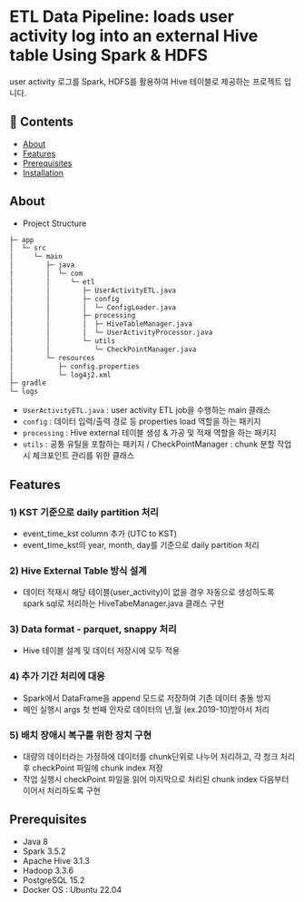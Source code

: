 # ETL Data Pipeline: loads user activity log into an external Hive table Using Spark & HDFS

user activity 로그를 Spark, HDFS를 활용하여 Hive 테이블로 제공하는 프로젝트 입니다.

## :bookmark_tabs: Contents

- [About](#about)
- [Features](#Features)
- [Prerequisites](#Prerequisites)
- [Installation](#installation)

## About
- Project Structure
```bash
├─ app
│  └─ src
│     └─ main
│        ├─ java
│        │  └─ com
│        │     └─ etl
│        │        ├─ UserActivityETL.java
│        │        ├─ config
│        │        │  └─ ConfigLoader.java
│        │        ├─ processing
│        │        │  ├─ HiveTableManager.java
│        │        │  └─ UserActivityProcessor.java
│        │        └─ utils
│        │           └─ CheckPointManager.java
│        └─ resources
│           ├─ config.properties 
│           └─ log4j2.xml
├─ gradle
└─ logs

```
- `UserActivityETL.java` : user activity ETL job을 수행하는 main 클래스
- `config` : 데이터 입력/출력 경로 등 properties load 역할을 하는 패키지
- `processing` : Hive external 테이블 생성 & 가공 및 적재 역할을 하는 패키지
- `utils` : 공통 유틸을 포함하는 패키지 / CheckPointManager : chunk 분할 작업시 체크포인트 관리를 위한 클래스

## Features
### 1) KST 기준으로 daily partition 처리
- event_time_kst column 추가 (UTC to KST) 
- event_time_kst의 year, month, day를 기준으로 daily partition 처리

### 2) Hive External Table 방식 설계
- 데이터 적재시 해당 테이블(user_activity)이 없을 경우 자동으로 생성하도록 spark sql로 처리하는 HiveTabeManager.java 클래스 구현

### 3) Data format - parquet, snappy 처리 
- Hive 테이블 설계 및 데이터 저장시에 모두 적용

### 4) 추가 기간 처리에 대응
- Spark에서 DataFrame을 append 모드로 저장하여 기존 데이터 충돌 방지
- 메인 실행시 args 첫 번째 인자로 데이터의 년,월 (ex.2019-10)받아서 처리

### 5) 배치 장애시 복구를 위한 장치 구현
- 대량의 데이터라는 가정하에 데이터를 chunk단위로 나누어 처리하고, 각 청크 처리후 checkPoint 파일에 chunk index 저장
- 작업 실행시 checkPoint 파일을 읽어 마지막으로 처리된 chunk index 다음부터 이어서 처리하도록 구현

## Prerequisites
- Java 8
- Spark 3.5.2 
- Apache Hive 3.1.3
- Hadoop 3.3.6
- PostgreSQL 15.2
- Docker OS : Ubuntu 22.04 
